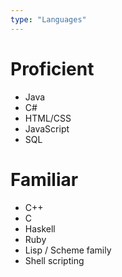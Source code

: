 ```yaml
---
type: "Languages"
---
```


# Proficient
* Java
* C#
* HTML/CSS
* JavaScript
* SQL

# Familiar
* C++
* C
* Haskell
* Ruby
* Lisp / Scheme family
* Shell scripting
